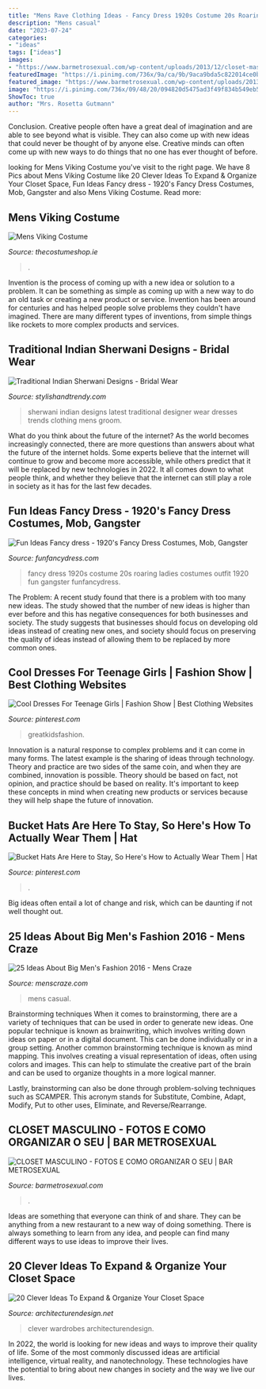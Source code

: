 ```yaml
---
title: "Mens Rave Clothing Ideas - Fancy Dress 1920s Costume 20s Roaring Ladies Costumes Outfit 1920 Fun Gangster Funfancydress"
description: "Mens casual"
date: "2023-07-24"
categories:
- "ideas"
tags: ["ideas"]
images:
- "https://www.barmetrosexual.com/wp-content/uploads/2013/12/closet-masculino-5.jpg"
featuredImage: "https://i.pinimg.com/736x/9a/ca/9b/9aca9bda5c822014ce0ba8cb18c9091f.jpg"
featured_image: "https://www.barmetrosexual.com/wp-content/uploads/2013/12/closet-masculino-5.jpg"
image: "https://i.pinimg.com/736x/09/48/20/094820d5475ad3f49f834b549eb5e51b.jpg"
ShowToc: true
author: "Mrs. Rosetta Gutmann"
---
```



Conclusion.
Creative people often have a great deal of imagination and are able to see beyond what is visible. They can also come up with new ideas that could never be thought of by anyone else. Creative minds can often come up with new ways to do things that no one has ever thought of before.

	

		
looking for Mens Viking Costume you've visit to the right page. We have 8 Pics about Mens Viking Costume like 20 Clever Ideas To Expand &amp; Organize Your Closet Space, Fun Ideas Fancy dress - 1920&#039;s Fancy Dress Costumes, Mob, Gangster and also Mens Viking Costume. Read more:
		
    
## Mens Viking Costume

<img loading=lazy src="https://www.thecostumeshop.ie/images/detailed/111/viking_side.jpg" onerror="this.onerror=null;this.src='https://tse2.mm.bing.net/th?id=OIP.FFOo700CwpZZZO1CohqfFgHaMH&amp;pid=15.1';" alt="Mens Viking Costume">

_Source: thecostumeshop.ie_

>. 

	

Invention is the process of coming up with a new idea or solution to a problem. It can be something as simple as coming up with a new way to do an old task or creating a new product or service. Invention has been around for centuries and has helped people solve problems they couldn't have imagined. There are many different types of inventions, from simple things like rockets to more complex products and services.

    
## Traditional Indian Sherwani Designs - Bridal Wear

<img loading=lazy src="http://www.stylishandtrendy.com/wp-content/uploads/2013/01/indian-men-sherwani-trends-2012-9.jpg" onerror="this.onerror=null;this.src='https://tse3.mm.bing.net/th?id=OIP.Y1UaWwRkDx34M8TmI9rsAgHaN4&amp;pid=15.1';" alt="Traditional Indian Sherwani Designs - Bridal Wear">

_Source: stylishandtrendy.com_

>sherwani indian designs latest traditional designer wear dresses trends clothing mens groom. 

	

What do you think about the future of the internet?
As the world becomes increasingly connected, there are more questions than answers about what the future of the internet holds. Some experts believe that the internet will continue to grow and become more accessible, while others predict that it will be replaced by new technologies in 2022. It all comes down to what people think, and whether they believe that the internet can still play a role in society as it has for the last few decades.

    
## Fun Ideas Fancy Dress - 1920&#039;s Fancy Dress Costumes, Mob, Gangster

<img loading=lazy src="https://www.funfancydress.com/media/catalog/product/F/U/FUN2399.jpg" onerror="this.onerror=null;this.src='https://tse4.mm.bing.net/th?id=OIP.35cWM6QFSSxvwUdFjWLKjwHaMh&amp;pid=15.1';" alt="Fun Ideas Fancy dress - 1920&#039;s Fancy Dress Costumes, Mob, Gangster">

_Source: funfancydress.com_

>fancy dress 1920s costume 20s roaring ladies costumes outfit 1920 fun gangster funfancydress. 

	

The Problem:
A recent study found that there is a problem with too many new ideas. The study showed that the number of new ideas is higher than ever before and this has negative consequences for both businesses and society. The study suggests that businesses should focus on developing old ideas instead of creating new ones, and society should focus on preserving the quality of ideas instead of allowing them to be replaced by more common ones.

    
## Cool Dresses For Teenage Girls | Fashion Show | Best Clothing Websites

<img loading=lazy src="https://i.pinimg.com/736x/09/48/20/094820d5475ad3f49f834b549eb5e51b.jpg" onerror="this.onerror=null;this.src='https://tse1.mm.bing.net/th?id=OIP.SuO26Ls5zMW9ecFgSiJ2kgHaKm&amp;pid=15.1';" alt="Cool Dresses For Teenage Girls | Fashion Show | Best Clothing Websites">

_Source: pinterest.com_

>greatkidsfashion. 

	

Innovation is a natural response to complex problems and it can come in many forms. The latest example is the sharing of ideas through technology. Theory and practice are two sides of the same coin, and when they are combined, innovation is possible. Theory should be based on fact, not opinion, and practice should be based on reality. It's important to keep these concepts in mind when creating new products or services because they will help shape the future of innovation.

    
## Bucket Hats Are Here To Stay, So Here&#039;s How To Actually Wear Them | Hat

<img loading=lazy src="https://i.pinimg.com/736x/9a/ca/9b/9aca9bda5c822014ce0ba8cb18c9091f.jpg" onerror="this.onerror=null;this.src='https://tse4.mm.bing.net/th?id=OIP.2GG-B1fMX-1fxnn9Q5-7PAHaLH&amp;pid=15.1';" alt="Bucket Hats Are Here to Stay, So Here&#039;s How to Actually Wear Them | Hat">

_Source: pinterest.com_

>. 

	

Big ideas often entail a lot of change and risk, which can be daunting if not well thought out.

    
## 25 Ideas About Big Men&#039;s Fashion 2016 - Mens Craze

<img loading=lazy src="http://menscraze.com/wp-content/uploads/2016/05/big-Mens-Casual-Fashion.jpg" onerror="this.onerror=null;this.src='https://tse2.mm.bing.net/th?id=OIP.RXLuKZQK1Z90sw3-6tecCgHaMG&amp;pid=15.1';" alt="25 Ideas About Big Men&#039;s Fashion 2016 - Mens Craze">

_Source: menscraze.com_

>mens casual. 

	

Brainstorming techniques
When it comes to brainstorming, there are a variety of techniques that can be used in order to generate new ideas. One popular technique is known as brainwriting, which involves writing down ideas on paper or in a digital document. This can be done individually or in a group setting.
Another common brainstorming technique is known as mind mapping. This involves creating a visual representation of ideas, often using colors and images. This can help to stimulate the creative part of the brain and can be used to organize thoughts in a more logical manner.

Lastly, brainstorming can also be done through problem-solving techniques such as SCAMPER. This acronym stands for Substitute, Combine, Adapt, Modify, Put to other uses, Eliminate, and Reverse/Rearrange.

    
## CLOSET MASCULINO - FOTOS E COMO ORGANIZAR O SEU | BAR METROSEXUAL

<img loading=lazy src="https://www.barmetrosexual.com/wp-content/uploads/2013/12/closet-masculino-5.jpg" onerror="this.onerror=null;this.src='https://tse1.mm.bing.net/th?id=OIP.m8_OPfmoozlwb5AQCrN2PwHaF7&amp;pid=15.1';" alt="CLOSET MASCULINO - FOTOS E COMO ORGANIZAR O SEU | BAR METROSEXUAL">

_Source: barmetrosexual.com_

>. 

	

Ideas are something that everyone can think of and share. They can be anything from a new restaurant to a new way of doing something. There is always something to learn from any idea, and people can find many different ways to use ideas to improve their lives.

    
## 20 Clever Ideas To Expand &amp; Organize Your Closet Space

<img loading=lazy src="https://cdn.architecturendesign.net/wp-content/uploads/2015/07/AD-Closet-Organizing-Ideas-1.jpg" onerror="this.onerror=null;this.src='https://tse2.mm.bing.net/th?id=OIP.cSUdGhUXvpZ4Sz6ppncHnAHaFH&amp;pid=15.1';" alt="20 Clever Ideas To Expand &amp; Organize Your Closet Space">

_Source: architecturendesign.net_

>clever wardrobes architecturendesign. 

	

In 2022, the world is looking for new ideas and ways to improve their quality of life. Some of the most commonly discussed ideas are artificial intelligence, virtual reality, and nanotechnology. These technologies have the potential to bring about new changes in society and the way we live our lives.


